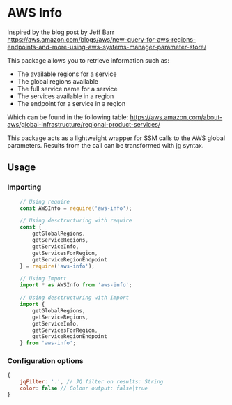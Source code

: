 # AWS Info 
Inspired by the blog post by Jeff Barr https://aws.amazon.com/blogs/aws/new-query-for-aws-regions-endpoints-and-more-using-aws-systems-manager-parameter-store/

This package allows you to retrieve information such as:

- The available regions for a service
- The global regions available
- The full service name for a service
- The services available in a region
- The endpoint for a service in a region

Which can be found in the following table: https://aws.amazon.com/about-aws/global-infrastructure/regional-product-services/

This package acts as a lightweight wrapper for SSM calls to the AWS global parameters.
Results from the call can be transformed with [jq](https://stedolan.github.io/jq/) syntax.

## Usage

### Importing

```js
    // Using require
    const AWSInfo = require('aws-info');

    // Using desctructuring with require
    const {
        getGlobalRegions,
        getServiceRegions,
        getServiceInfo,
        getServicesForRegion,
        getServiceRegionEndpoint
    } = require('aws-info');

    // Using Import
    import * as AWSInfo from 'aws-info';

    // Using desctructuring with Import
    import {
        getGlobalRegions,
        getServiceRegions,
        getServiceInfo,
        getServicesForRegion,
        getServiceRegionEndpoint
    } from 'aws-info';
```

### Configuration options
```js
{
    jqFilter: '.', // JQ filter on results: String
    color: false // Colour output: false|true
}
```